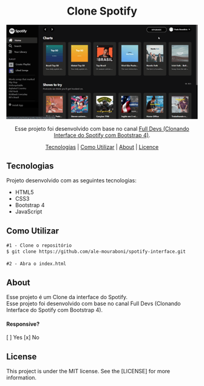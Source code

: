<h1 align="center">Clone Spotify</h1>
<p align="center">
  <img src="assets/readme/spotify-interface-gif.gif">
</p>

<p align="center">
  Esse projeto foi desenvolvido com base no canal <a href="https://www.youtube.com/playlist?list=PLyLHegP66K0kKeAODlZ9Ivh7Mm9i1_326">Full Devs (Clonando Interface do Spotify com Bootstrap 4)</a>.
</p>

<p align="center">
  <a href="#technology">Tecnologias</a> | 
  <a href="#c-utilizar">Como Utilizar</a> |
  <a href="#about">About</a> |
  <a href="#license">Licence</a> 
</p>

<h2 id="technology">Tecnologias</h2>
<p>Projeto desenvolvido com as seguintes tecnologias:</p>
<ul>
  <li>HTML5</li>
  <li>CSS3</li>
  <li>Bootstrap 4</li>
  <li>JavaScript</li>
</ul>

<h2 id="c-utilizar">Como Utilizar</h2>

```
#1 - Clone o repositório
$ git clone https://github.com/ale-mouraboni/spotify-interface.git

#2 - Abra o index.html
```

<h2 id="about">About</h2>
<p>Esse projeto é um Clone da interface do Spotify.
</br>
Esse projeto foi desenvolvido com base no canal Full Devs (Clonando Interface do Spotify com Bootstrap 4).
<h4>Responsive?</h4>
[ ] Yes  [x] No
</p>

<h2 id="license">License</h2>
<p>This project is under the MIT license. See the [LICENSE] for more information.
</p>